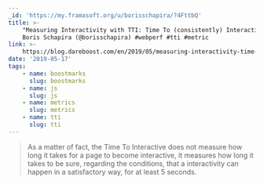 ```yaml
---
_id: 'https://my.framasoft.org/u/borisschapira/?4FttbQ'
title: >-
    "Measuring Interactivity with TTI: Time To (consistently) Interactive",
    Boris Schapira (@borisschapira) #webperf #tti #metric
link: >-
    https://blog.dareboost.com/en/2019/05/measuring-interactivity-time-to-interactive/
date: '2019-05-17'
tags:
    - name: boostmarks
      slug: boostmarks
    - name: js
      slug: js
    - name: metrics
      slug: metrics
    - name: tti
      slug: tti
---
```


<div class="markdown"><blockquote>
<p>As a matter of fact, the Time To Interactive does not measure how long it takes for a page to become interactive, it measures how long it takes to be sure, regarding the conditions, that a interactivity can happen in a satisfactory way, for at least 5 seconds.
</p>
</blockquote></div>
